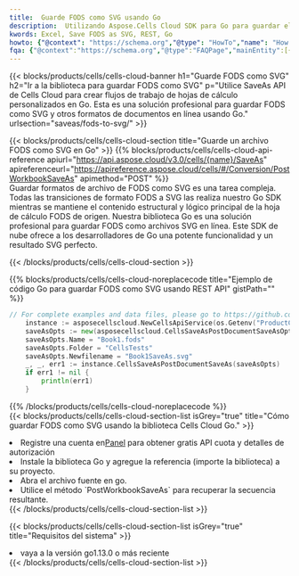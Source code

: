 ```yaml
---
title:  Guarde FODS como SVG usando Go
description:  Utilizando Aspose.Cells Cloud SDK para Go para guardar el archivo en formato FODS como archivo en formato SVG.
kwords: Excel, Save FODS as SVG, REST, Go
howto: {"@context": "https://schema.org","@type": "HowTo","name": "How to save FODS as SVG using the Cells Cloud Go library.","description": "How to save FODS as SVG using the Cells Cloud Go library.","image": {"@type": "ImageObject"},"url": "/go/saveas/fods-to-svg/","step": [{ "@type": "HowToStep","name": "How to save FODS as SVG using the Cells Cloud Go library. step 1", "image": {"@type": "ImageObject",},"url": "/go/saveas/fods-to-svg/","text": "Register an account at <a href='https://dashboard.aspose.cloud/'>Dashboard</a> to get free API quota & authorization details",},{ "@type": "HowToStep","name": "How to save FODS as SVG using the Cells Cloud Go library. step 1", "image": {"@type": "ImageObject",},"url": "/go/saveas/fods-to-svg/","text": "Install Go library and add the reference (import the library) to your project.",},{ "@type": "HowToStep","name": "How to save FODS as SVG using the Cells Cloud Go library. step 1", "image": {"@type": "ImageObject",},"url": "/go/saveas/fods-to-svg/","text": "Open the source file in go.",},{ "@type": "HowToStep","name": "How to save FODS as SVG using the Cells Cloud Go library. step 1", "image": {"@type": "ImageObject",},"url": "/go/saveas/fods-to-svg/","text": "Use the `PostWorkbookSaveAs` method to retrieve the resulting stream.",}, ],"supply": {"@type": "HowToSupply","name": "document"},"tool": [{"@type": "HowToTool","name": "Goland, Visual Studio Code, Eclipse"},{"@type": "HowToTool","name": "Aspose Cells"}],"totalTime": "PT6M"}
fqa: {"@context":"https://schema.org","@type":"FAQPage","mainEntity":[{"@type":"Question","name":"Why save file as other formats file in C# using REST API?","acceptedAnswer":{"@type":"Answer","text":"Documents are encoded in many ways, and some files may be incompatible with the software you use. To open and read such files, just save them as appropriate file formats.<br/><ol><li>Install .NET SDK and add the reference (import the library) to your project.</li><li>Open the source file in C# using REST API.</li><li>Call the PostWorkbookSaveAsRequest() method, passing an output filename with required extension.</li><li>Get the result of save as a separate file.</li></ol>"}},{"@type":"Question","name":"What file formats can I save as with your C# library?","acceptedAnswer":{"@type":"Answer","text":"We support a variety of file formats for conversion using .NET library, including XLSX, Excel, xls , PDF, CSV, HTML, Markdown, XML, PNG, JPG, TIFF, Json, TXT and many more."}},{"@type":"Question","name":"What is the maximum allowed file size for conversion using this .NET library?","acceptedAnswer":{"@type":"Answer","text":"There are no file size limits for format conversions using .NET library."}}]}
---
```

{{< blocks/products/cells/cells-cloud-banner h1="Guarde FODS como SVG" h2="Ir a la biblioteca para guardar FODS como SVG" p="Utilice SaveAs API de Cells Cloud para crear flujos de trabajo de hojas de cálculo personalizados en Go. Esta es una solución profesional para guardar FODS como SVG y otros formatos de documentos en línea usando Go." urlsection="saveas/fods-to-svg/" >}}

{{< blocks/products/cells/cells-cloud-section title="Guarde un archivo FODS como SVG en Go" >}}
{{% blocks/products/cells/cells-cloud-api-reference apiurl="https://api.aspose.cloud/v3.0/cells/{name}/SaveAs" apireferenceurl="https://apireference.aspose.cloud/cells/#/Conversion/PostWorkbookSaveAs" apimethod="POST" %}}
<br/>
Guardar formatos de archivo de FODS como SVG es una tarea compleja. Todas las transiciones de formato FODS a SVG las realiza nuestro Go SDK mientras se mantiene el contenido estructural y lógico principal de la hoja de cálculo FODS de origen. Nuestra biblioteca Go es una solución profesional para guardar FODS como archivos SVG en línea. Este SDK de nube ofrece a los desarrolladores de Go una potente funcionalidad y un resultado SVG perfecto.

{{< /blocks/products/cells/cells-cloud-section >}}

{{% blocks/products/cells/cells-cloud-noreplacecode title="Ejemplo de código Go para guardar FODS como SVG usando REST API" gistPath="" %}}
  
```go
// For complete examples and data files, please go to https://github.com/aspose-cells-cloud/aspose-cells-cloud-go/
    instance := asposecellscloud.NewCellsApiService(os.Getenv("ProductClientId"), os.Getenv("ProductClientSecret"))
    saveAsOpts := new(asposecellscloud.CellsSaveAsPostDocumentSaveAsOpts)
    saveAsOpts.Name = "Book1.fods"
    saveAsOpts.Folder = "CellsTests"
    saveAsOpts.Newfilename = "Book1SaveAs.svg"
    _, _, err1 := instance.CellsSaveAsPostDocumentSaveAs(saveAsOpts)
    if err1 != nil {
	    println(err1)
    }
```
  
{{% /blocks/products/cells/cells-cloud-noreplacecode %}}
<br/>
{{< blocks/products/cells/cells-cloud-section-list isGrey="true" title="Cómo guardar FODS como SVG usando la biblioteca Cells Cloud Go." >}}
<li> Registre una cuenta en<a href="https://dashboard.aspose.cloud/">Panel</a> para obtener gratis API cuota y detalles de autorización</li>
<li>Instale la biblioteca Go y agregue la referencia (importe la biblioteca) a su proyecto.</li>
<li>Abra el archivo fuente en go.</li>
<li>Utilice el método `PostWorkbookSaveAs` para recuperar la secuencia resultante.</li>
{{< /blocks/products/cells/cells-cloud-section-list >}}

{{< blocks/products/cells/cells-cloud-section-list isGrey="true" title="Requisitos del sistema" >}}
<li>vaya a la versión go1.13.0 o más reciente</li>
{{< /blocks/products/cells/cells-cloud-section-list >}}
